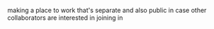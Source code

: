 making a place to work that's separate and also public in case other collaborators are interested in joining in
